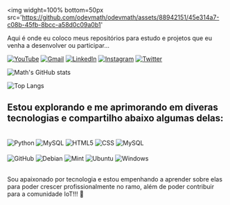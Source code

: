 <img widght=100% bottom=50px src='https://github.com/odevmath/odevmath/assets/88942151/45e314a7-c08b-45fb-8bcc-a58d0c09a0b1'

Aqui é onde eu coloco meus repositórios para estudo e projetos que eu venha a desenvolver ou participar...

[![YouTube](https://img.shields.io/badge/YouTube-FF0000?style=for-the-badge&logo=youtube&logoColor=white)](https://www.youtube.com/@odevmath)
[![Gmail](https://img.shields.io/badge/Gmail-D14836?style=for-the-badge&logo=gmail&logoColor=white)](mailto:matheusraimundosantos@gmail.com)
[![LinkedIn](https://img.shields.io/badge/LinkedIn-0077B5?style=for-the-badge&logo=linkedin&logoColor=white)](https://www.linkedin.com/in/omathsantos/)
[![Instagram](https://img.shields.io/badge/Instagram-E4405F?style=for-the-badge&logo=instagram&logoColor=white)](https://www.instagram.com/_imath/)
[![Twitter](https://img.shields.io/badge/Twitter-1DA1F2?style=for-the-badge&logo=twitter&logoColor=white
)](https://twitter.com/themathsantos)


![Math's GitHub stats](https://github-readme-stats.vercel.app/api?username=odevmath&theme=outrun&show_icons=true)

![Top Langs](https://github-readme-stats.vercel.app/api/top-langs/?username=odevmath&layout=compact)


## Estou explorando e me aprimorando em diveras tecnologias e compartilho abaixo algumas delas:

<div style="display: inline_block"><br/>
    <img align="center" alt="Python" src="https://img.shields.io/badge/Python-14354C?style=for-the-badge&logo=python&logoColor=white"/>
    <img align="center" alt="MySQL" src="https://img.shields.io/badge/C%2B%2B-00599C?style=for-the-badge&logo=c%2B%2B&logoColor=white" />
    <img align="center" alt="HTML5" src="https://img.shields.io/badge/HTML5-E34F26?style=for-the-badge&logo=html5&logoColor=white" />
    <img align="center" alt="CSS" src="https://img.shields.io/badge/CSS3-1572B6?style=for-the-badge&logo=css3&logoColor=white" />
    <img align="center" alt="MySQL" src="https://img.shields.io/badge/MySQL-00000F?style=for-the-badge&logo=mysql&logoColor=white" />
</div>
<div style="display: inline_block"><br/>
    <img align="center" alt="GitHub" src="https://img.shields.io/badge/GitHub-100000?style=for-the-badge&logo=github&logoColor=white"/>
    <img align="center" alt="Debian" src="https://img.shields.io/badge/Debian-A81D33?style=for-the-badge&logo=debian&logoColor=white" />
    <img align="center" alt="Mint" src="https://img.shields.io/badge/Linux_Mint-87CF3E?style=for-the-badge&logo=linux-mint&logoColor=white" />
    <img align="center" alt="Ubuntu" src="https://img.shields.io/badge/Ubuntu-E95420?style=for-the-badge&logo=ubuntu&logoColor=white" />
    <img align="center" alt="Windows" src="https://img.shields.io/badge/Windows-0078D6?style=for-the-badge&logo=windows&logoColor=white" />
</div><br>

Sou apaixonado por tecnologia e estou empenhando a aprender sobre elas para poder crescer profissionalmente no ramo, além de poder contribuir para a comunidade IoT!!! 🫡
